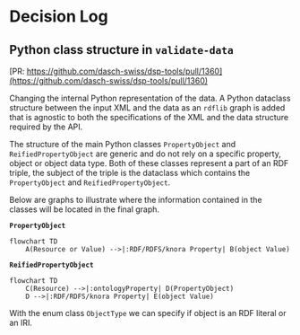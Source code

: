 # Decision Log


## Python class structure in `validate-data`

[PR: https://github.com/dasch-swiss/dsp-tools/pull/1360](https://github.com/dasch-swiss/dsp-tools/pull/1360)

Changing the internal Python representation of the data.
A Python dataclass structure between the input XML and the data as an `rdflib` graph is added
that is agnostic to both the specifications of the XML and the data structure required by the API.

The structure of the main Python classes `PropertyObject` and `ReifiedPropertyObject` are generic
and do not rely on a specific property, object or object data type.
Both of these classes represent a part of an RDF triple,
the subject of the triple is the dataclass which contains the `PropertyObject` and `ReifiedPropertyObject`.

Below are graphs to illustrate where the information contained in the classes will be located in the final graph.

**`PropertyObject`**

```mermaid
flowchart TD
    A(Resource or Value) -->|:RDF/RDFS/knora Property| B(object Value)
```


**`ReifiedPropertyObject`**

```mermaid
flowchart TD
    C(Resource) -->|:ontologyProperty| D(PropertyObject)
    D -->|:RDF/RDFS/knora Property| E(object Value)
```

With the enum class `ObjectType` we can specify if object is an RDF literal or an IRI.
